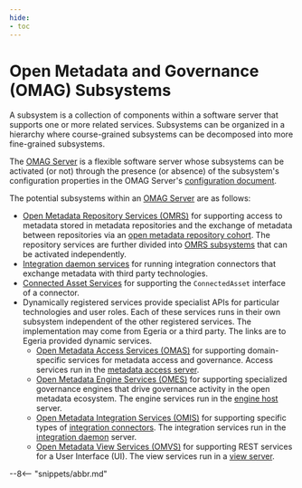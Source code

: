 ```yaml
---
hide:
- toc
---
```


<!-- SPDX-License-Identifier: CC-BY-4.0 -->
<!-- Copyright Contributors to the Egeria project. -->

# Open Metadata and Governance (OMAG) Subsystems

A subsystem is a collection of components within a software server that supports one or more related services. Subsystems can be organized in a hierarchy where course-grained subsystems can be decomposed into more fine-grained subsystems.

The [OMAG Server](omag-server.md) is a flexible software server whose subsystems can be activated (or not) through the presence (or absence) of the subsystem's configuration properties in the OMAG Server's [configuration document](configuration-document.md).

The potential subsystems within an [OMAG Server](omag-server.md) are as follows:

- [Open Metadata Repository Services (OMRS)](/egeria-docs/services/omrs) for supporting access to metadata stored in metadata repositories and the exchange of metadata between repositories via an [open metadata repository cohort](cohort-member.md). The repository services are further divided into [OMRS subsystems](/egeria-docs/services/omrs/#omrs-subsystems) that can be activated independently.
- [Integration daemon services](/egeria-docs/services/integration-daemon-services) for running integration connectors that exchange metadata with third party technologies.
- [Connected Asset Services](/egeria-docs/services/ocf-metadata-management) for supporting the `ConnectedAsset` interface of a connector.  
- Dynamically registered services provide specialist APIs for particular technologies and user roles. Each of these services runs in their own subsystem independent of the other registered services. The implementation may come from Egeria or a third party. The links are to Egeria provided dynamic services.
    - [Open Metadata Access Services (OMAS)](/egeria-docs/services/omas) for supporting domain-specific services for metadata access and governance. Access services run in the [metadata access server](metadata-access-server.md).
    - [Open Metadata Engine Services (OMES)](/egeria-docs/services/omes) for supporting specialized governance engines that drive governance activity in the open metadata ecosystem. The engine services run in the [engine host](engine-host.md) server.
    - [Open Metadata Integration Services (OMIS)](/egeria-docs/services/omis) for supporting specific types of [integration connectors](integration-connector.md). The integration services run in the [integration daemon](integration-daemon.md) server.
    - [Open Metadata View Services (OMVS)](/egeria-docs/services/omvs) for supporting REST services for a User Interface (UI). The view services run in a [view server](view-server.md).

--8<-- "snippets/abbr.md"
